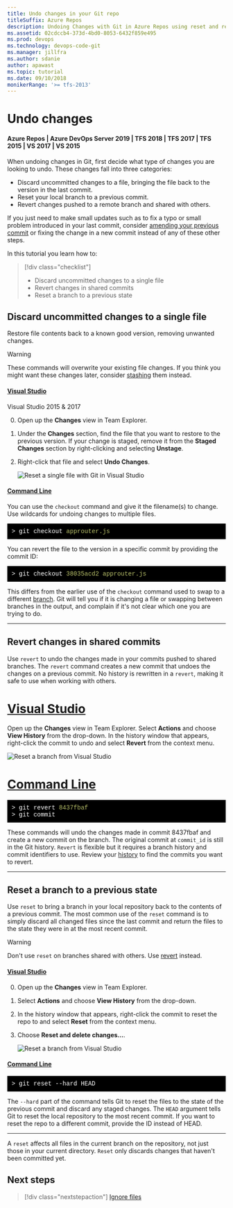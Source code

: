 ```yaml
---
title: Undo changes in your Git repo
titleSuffix: Azure Repos
description: Undoing Changes with Git in Azure Repos using reset and revert 
ms.assetid: 02cdccb4-373d-4bd0-8053-6432f859e495
ms.prod: devops
ms.technology: devops-code-git 
ms.manager: jillfra
ms.author: sdanie
author: apawast
ms.topic: tutorial
ms.date: 09/10/2018
monikerRange: '>= tfs-2013'
---
```


# Undo changes

#### Azure Repos | Azure DevOps Server 2019 | TFS 2018 | TFS 2017 | TFS 2015 | VS 2017 | VS 2015

When undoing changes in Git, first decide what type of changes you are looking to undo. These changes fall into three categories:

- Discard uncommitted changes to a file, bringing the file back to the version in the last commit.
- Reset your local branch to a previous commit.
- Revert changes pushed to a remote branch and shared with others.

If you just need to make small updates such as to fix a typo or small problem introduced in your last commit, consider [amending your previous commit](commits.md) or fixing the change
in a new commit instead of any of these other steps. 

In this tutorial you learn how to:

> [!div class="checklist"]
> * Discard uncommitted changes to a single file
> * Revert changes in shared commits
> * Reset a branch to a previous state


## Discard uncommitted changes to a single file

Restore file contents back to a known good version, removing unwanted changes.

> [!WARNING]
> These commands will overwrite your existing file changes. If you think you might want these changes later, consider [stashing](howto.md#stash) them instead.

#### [Visual Studio](#tab/visual-studio/)
Visual Studio 2015 &amp; 2017

0. Open up the **Changes** view in Team Explorer.
1. Under the **Changes** section, find the file that you want to restore to the previous version. If your change is staged, remove it from the **Staged Changes** section by right-clicking and selecting **Unstage**.
2. Right-click that file and select **Undo Changes**.

    ![Reset a single file with Git in Visual Studio](_img/vs_reset_single_file.gif)

#### [Command Line](#tab/command-line/)
You can use the `checkout` command and give it the filename(s) to change. Use wildcards for undoing changes to multiple files.

<pre style="color:white;background-color:black;font-family:Consolas,Courier,monospace;padding:10px">
&gt; git checkout <font color="#b5bd68">approuter.js</font>
</pre>

You can revert the file to the version in a specific commit by providing the commit ID:

<pre style="color:white;background-color:black;font-family:Consolas,Courier,monospace;padding:10px">
&gt; git checkout <font color="#b5bd68">38035acd2 approuter.js</font>
</pre>

This differs from the earlier use of the `checkout` command used to swap to a different [branch](branches.md). 
Git will tell you if it is changing a file or swapping between branches in the output, and complain if it's not clear which one you are trying to do.

---

<a name="revert"></a>

## Revert changes in shared commits

Use `revert` to undo the changes made in your commits pushed to shared branches. The `revert` command creates a new commit that undoes the changes on a previous commit. No history is rewritten
in a `revert`, making it safe to use when working with others.

# [Visual Studio](#tab/visual-studio)

Open up the **Changes** view in Team Explorer. Select **Actions** and choose **View History** from the drop-down. In the history window that appears, right-click the commit to undo and
select **Revert** from the context menu.

![Reset a branch from Visual Studio](_img/vs_revert_changes.png)

# [Command Line](#tab/command-line)

<pre style="color:white;background-color:black;font-family:Consolas,Courier,monospace;padding:10px">
&gt; git revert <font color="#b5bd68">8437fbaf</font>
&gt; git commit
</pre>

These commands will undo the changes made in commit 8437fbaf and create a new commit on the branch. The original commit at `commit_id` is still in the Git history.
`Revert` is flexible but it requires a branch history and commit identifiers to use. Review your [history](review-history.md) to find the commits you want to revert. 

---

## Reset a branch to a previous state

Use `reset` to bring a branch in your local repository back to the contents of a previous commit. The most common use of the `reset` command is 
to simply discard all changed files since the last commit and return the files to the state they were in at the most recent commit.

> [!WARNING]
> Don't use `reset` on branches shared with others. Use [revert](undo.md#revert) instead.

#### [Visual Studio](#tab/visual-studio/)
0. Open up the **Changes** view in Team Explorer. 
1. Select **Actions** and choose **View History** from the drop-down. 
2. In the history window that appears, right-click the commit to reset the repo to and select **Reset** from the context menu. 
3. Choose **Reset and delete changes...**.

    ![Reset a branch from Visual Studio](_img/vs_reset_branch.png)

#### [Command Line](#tab/command-line/)
<pre style="color:white;background-color:black;font-family:Consolas,Courier,monospace;padding:10px">
&gt; git reset --hard HEAD 
</pre>

The `--hard` part of the command tells Git to reset the files to the state of the previous commit and discard any staged changes. 
The `HEAD` argument tells Git to reset the local repository to the most recent commit. If you want to reset the repo to a different commit, provide the ID instead of HEAD.

---

A `reset` affects all files in the current branch on the repository, not just those in your current directory. `Reset` only discards changes that haven't 
been committed yet.




## Next steps

> [!div class="nextstepaction"]
> [Ignore files](ignore-files.md)

